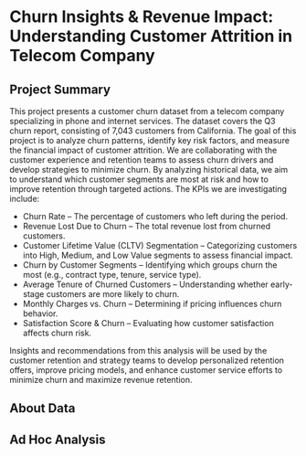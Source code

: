 # Churn Insights & Revenue Impact: Understanding Customer Attrition in Telecom Company
## Project Summary
This project presents a customer churn dataset from a telecom company specializing in phone and internet services. The dataset covers the Q3 churn report, consisting of 7,043 customers from California. The goal of this project is to analyze churn patterns, identify key risk factors, and measure the financial impact of customer attrition.
We are collaborating with the customer experience and retention teams to assess churn drivers and develop strategies to minimize churn. By analyzing historical data, we aim to understand which customer segments are most at risk and how to improve retention through targeted actions.
The KPIs we are investigating include:
- Churn Rate – The percentage of customers who left during the period.
- Revenue Lost Due to Churn – The total revenue lost from churned customers.
- Customer Lifetime Value (CLTV) Segmentation – Categorizing customers into High, Medium, and Low Value segments to assess financial impact.
- Churn by Customer Segments – Identifying which groups churn the most (e.g., contract type, tenure, service type).
- Average Tenure of Churned Customers – Understanding whether early-stage customers are more likely to churn.
- Monthly Charges vs. Churn – Determining if pricing influences churn behavior.
- Satisfaction Score & Churn – Evaluating how customer satisfaction affects churn risk.
  
Insights and recommendations from this analysis will be used by the customer retention and strategy teams to develop personalized retention offers, improve pricing models, and enhance customer service efforts to minimize churn and maximize revenue retention.

## About Data

## Ad Hoc Analysis


